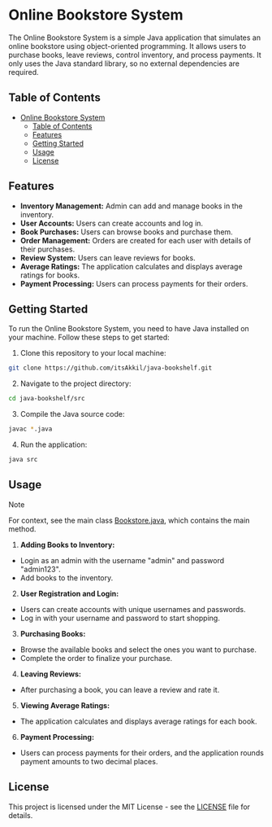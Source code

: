 # Online Bookstore System

The Online Bookstore System is a simple Java application that simulates an online bookstore using object-oriented programming. It allows users to purchase books, leave reviews, control inventory, and process payments. It only uses the Java standard library, so no external dependencies are required.

## Table of Contents

- [Online Bookstore System](#online-bookstore-system)
  - [Table of Contents](#table-of-contents)
  - [Features](#features)
  - [Getting Started](#getting-started)
  - [Usage](#usage)
  - [License](#license)

## Features

- **Inventory Management:** Admin can add and manage books in the inventory.
- **User Accounts:** Users can create accounts and log in.
- **Book Purchases:** Users can browse books and purchase them.
- **Order Management:** Orders are created for each user with details of their purchases.
- **Review System:** Users can leave reviews for books.
- **Average Ratings:** The application calculates and displays average ratings for books.
- **Payment Processing:** Users can process payments for their orders.

## Getting Started

To run the Online Bookstore System, you need to have Java installed on your machine. Follow these steps to get started:

1. Clone this repository to your local machine:

```bash
git clone https://github.com/itsAkkil/java-bookshelf.git
```

2. Navigate to the project directory:

```bash
cd java-bookshelf/src
```

3. Compile the Java source code:

```bash
javac *.java
```

4. Run the application:

```bash
java src
```

## Usage

> [!NOTE]
> For context, see the main class [Bookstore.java](https://github.com/itsAkkil/java-bookshelf/blob/main/src/Bookstore.java), which contains the main method.

1. **Adding Books to Inventory:**
- Login as an admin with the username "admin" and password "admin123".
- Add books to the inventory.

2. **User Registration and Login:**
- Users can create accounts with unique usernames and passwords.
- Log in with your username and password to start shopping.

3. **Purchasing Books:**
- Browse the available books and select the ones you want to purchase.
- Complete the order to finalize your purchase.

4. **Leaving Reviews:**
- After purchasing a book, you can leave a review and rate it.

5. **Viewing Average Ratings:**
- The application calculates and displays average ratings for each book.

6. **Payment Processing:**
- Users can process payments for their orders, and the application rounds payment amounts to two decimal places.

## License

This project is licensed under the MIT License - see the [LICENSE](LICENSE) file for details.
